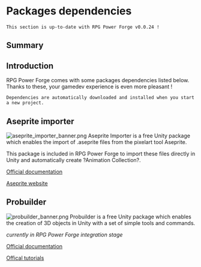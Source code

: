 # Packages dependencies

```admonish success title="Oh yeah"
This section is up-to-date with RPG Power Forge v0.0.24 !
```

## Summary

## Introduction
RPG Power Forge comes with some packages dependencies listed below. Thanks to these, your gamedev experience is even more pleasant !

```admonish success title="Easy-peazy"
Dependencies are automatically downloaded and installed when you start a new project.
```

## Aseprite importer
![aseprite_importer_banner.png](../../../../media/package_dependencies/aseprite_importer_banner.png)
Aseprite Importer is a free Unity package which enables the import of .aseprite files from the pixelart tool Aseprite.

This package is included in RPG Power Forge to import these files directly in Unity and automatically create ?Animation Collection?.

[Official documentation](https://docs.unity3d.com/2021.3/Documentation/Manual/com.unity.2d.aseprite.html)

[Aseprite website](https://www.aseprite.org/)

## Probuilder
![probuilder_banner.png](../../../../media/package_dependencies/probuilder_banner.png)
Probuilder is a free Unity package which enables the creation of 3D objects in Unity with a set of simple tools and commands.

*currently in RPG Power Forge integration stage*


[Official documentation](https://docs.unity3d.com/Packages/com.unity.probuilder@4.0/manual/index.html)

[Offical tutorials](https://www.youtube.com/@unity/search?query=probuilder)